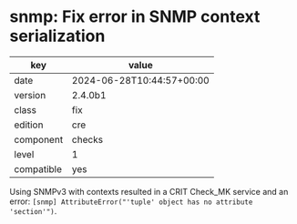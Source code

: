 [//]: # (werk v2)
# snmp: Fix error in SNMP context serialization

key        | value
---------- | ---
date       | 2024-06-28T10:44:57+00:00
version    | 2.4.0b1
class      | fix
edition    | cre
component  | checks
level      | 1
compatible | yes

Using SNMPv3 with contexts resulted in a CRIT Check_MK service and an error:
`[snmp] AttributeError("'tuple' object has no attribute 'section'")`.

